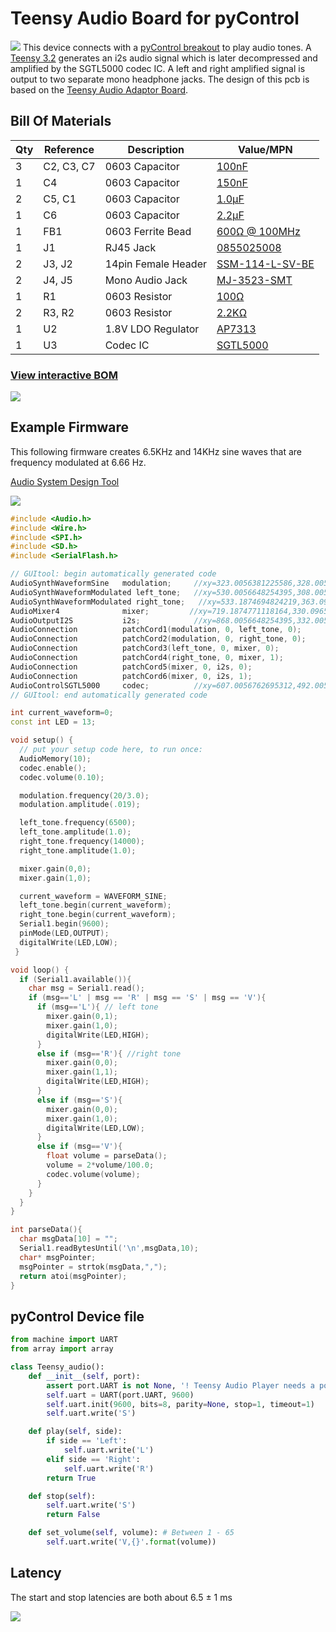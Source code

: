 # Teensy Audio Board for pyControl
![](docs/photo.jpg)
This device connects with a [pyControl breakout](https://karpova-lab.github.io/pyControl-D-Series-Breakout/index.html) to play audio tones. A [Teensy 3.2](https://www.pjrc.com/teensy/index.html) generates an i2s audio signal which is later decompressed and amplified by the SGTL5000 codec IC. A left and right amplified signal is output to two separate mono headphone jacks. The design of this pcb is based on the [Teensy Audio Adaptor Board](https://www.pjrc.com/store/teensy3_audio.html).

## Bill Of Materials
| Qty | Reference  | Description         | Value/MPN                                                                                                            | 
|-----|------------|---------------------|----------------------------------------------------------------------------------------------------------------------|
| 3   | C2, C3, C7 | 0603 Capacitor      | [100nF](https://www.digikey.com/products/en?keywords=1276-1258-1-ND)                                                 | 
| 1   | C4         | 0603 Capacitor      | [150nF](https://www.digikey.com/product-detail/en/kemet/C0603C154K8RACTU/399-7862-1-ND/3471585)                      | 
| 2   | C5, C1     | 0603 Capacitor      | [1.0µF](https://www.digikey.com/products/en?keywords=1276-6524-1-ND)                                                 | 
| 1   | C6         | 0603 Capacitor      | [2.2µF](https://www.digikey.com/products/en?keywords=1276-1040-1-ND)                                                 | 
| 1   | FB1        | 0603 Ferrite Bead   | [600Ω @ 100MHz](https://www.digikey.com/products/en?keywords=445-2166-1-ND)                                          | 
| 1   | J1         | RJ45 Jack           | [0855025008](https://www.digikey.com/products/en?keywords=WM3547CT-ND)                                               | 
| 2   | J3, J2     | 14pin Female Header | [SSM-114-L-SV-BE](https://www.digikey.com/products/en?keywords=SSM-114-L-SV-BE-ND)                                   | 
| 2   | J4, J5     | Mono Audio Jack     | [MJ-3523-SMT](https://www.digikey.com/products/en?keywords=CP-3523MJCT-ND)                                           | 
| 1   | R1         | 0603 Resistor       | [100Ω](https://www.digikey.com/products/en?keywords=311-100HRCT-ND)                                                  | 
| 2   | R3, R2     | 0603 Resistor       | [2.2KΩ](https://www.digikey.com/products/en?keywords=A130093CT-ND)                                                   | 
| 1   | U2         | 1.8V LDO Regulator  | [AP7313](https://www.digikey.com/product-detail/en/diodes-incorporated/AP7313-18SAG-7/AP7313-18SAG-7DICT-ND/2270838) | 
| 1   | U3         | Codec IC            | [SGTL5000](https://www.digikey.com/products/en?keywords=SGTL5000XNAA3R2CT-ND)                                        | 

### [View interactive BOM](https://karpova-lab.github.io/audio_teensy/ibom)

![](docs/render.png)

## Example Firmware
This following firmware creates 6.5KHz and 14KHz sine waves that are frequency modulated at 6.66 Hz. 

[Audio System Design Tool](https://www.pjrc.com/teensy/gui/index.html)

![](docs/design_tool.png) 

```c++
#include <Audio.h>
#include <Wire.h>
#include <SPI.h>
#include <SD.h>
#include <SerialFlash.h>

// GUItool: begin automatically generated code
AudioSynthWaveformSine   modulation;     //xy=323.0056381225586,328.0056438446045
AudioSynthWaveformModulated left_tone;   //xy=530.0056648254395,308.0056457519531
AudioSynthWaveformModulated right_tone;   //xy=533.1874694824219,363.0965919494629
AudioMixer4              mixer;         //xy=719.1874771118164,330.0965805053711
AudioOutputI2S           i2s;            //xy=868.0056648254395,332.0056505203247
AudioConnection          patchCord1(modulation, 0, left_tone, 0);
AudioConnection          patchCord2(modulation, 0, right_tone, 0);
AudioConnection          patchCord3(left_tone, 0, mixer, 0);
AudioConnection          patchCord4(right_tone, 0, mixer, 1);
AudioConnection          patchCord5(mixer, 0, i2s, 0);
AudioConnection          patchCord6(mixer, 0, i2s, 1);
AudioControlSGTL5000     codec;          //xy=607.0056762695312,492.0056781768799
// GUItool: end automatically generated code

int current_waveform=0;
const int LED = 13;

void setup() {
  // put your setup code here, to run once:
  AudioMemory(10);
  codec.enable();
  codec.volume(0.10);

  modulation.frequency(20/3.0);
  modulation.amplitude(.019);

  left_tone.frequency(6500);
  left_tone.amplitude(1.0);
  right_tone.frequency(14000);
  right_tone.amplitude(1.0);

  mixer.gain(0,0);
  mixer.gain(1,0);

  current_waveform = WAVEFORM_SINE;
  left_tone.begin(current_waveform);
  right_tone.begin(current_waveform);
  Serial1.begin(9600);
  pinMode(LED,OUTPUT);
  digitalWrite(LED,LOW);
 }

void loop() {
  if (Serial1.available()){
    char msg = Serial1.read();
    if (msg=='L' | msg == 'R' | msg == 'S' | msg == 'V'){
      if (msg=='L'){ // left tone
        mixer.gain(0,1);
        mixer.gain(1,0);
        digitalWrite(LED,HIGH);
      }
      else if (msg=='R'){ //right tone
        mixer.gain(0,0);
        mixer.gain(1,1);
        digitalWrite(LED,HIGH);
      }
      else if (msg=='S'){ 
        mixer.gain(0,0);
        mixer.gain(1,0);
        digitalWrite(LED,LOW);
      }
      else if (msg=='V'){ 
        float volume = parseData();
        volume = 2*volume/100.0;
        codec.volume(volume);
      }
    }    
  }
}

int parseData(){
  char msgData[10] = "";
  Serial1.readBytesUntil('\n',msgData,10);
  char* msgPointer;
  msgPointer = strtok(msgData,",");
  return atoi(msgPointer);
}
```

## pyControl Device file

``` python
from machine import UART
from array import array

class Teensy_audio():
    def __init__(self, port):
        assert port.UART is not None, '! Teensy Audio Player needs a port with UART.'
        self.uart = UART(port.UART, 9600)
        self.uart.init(9600, bits=8, parity=None, stop=1, timeout=1)
        self.uart.write('S')

    def play(self, side):
        if side == 'Left':
            self.uart.write('L')
        elif side == 'Right':
            self.uart.write('R')
        return True

    def stop(self):
        self.uart.write('S')
        return False

    def set_volume(self, volume): # Between 1 - 65
        self.uart.write('V,{}'.format(volume))
```

## Latency
The start and stop latencies are both about 6.5 ± 1 ms

![](docs/latencies.png)